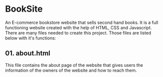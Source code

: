 # BookSite
An E-commerce bookstore website that sells second hand books. It is a full functioning website created with the help of HTML, CSS and Javascript.
There are many files needed to create this project.
Those files are listed below with it's functions:
## 01. about.html
This file contains the about page of the website that gives users the information of the owners of the website and how to reach them.

